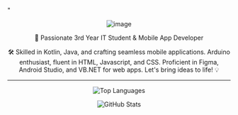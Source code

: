 
"                                      <div align="center">
![image](https://github.com/jayaustin1122/jayaustin1122/assets/95513694/815438d4-ab37-4835-a848-389828d259b1)

🚀 Passionate 3rd Year IT Student & Mobile App Developer


🛠️ Skilled in Kotlin, Java, and crafting seamless mobile applications. Arduino enthusiast, fluent in HTML, Javascript, and CSS. Proficient in Figma, Android Studio, and VB.NET for web apps. Let's bring ideas to life! 💡

</div>

---

<div align="center">
  
![Top Languages](https://github-readme-stats.vercel.app/api/top-langs/?username=jayaustin1122&layout=compact)

![GitHub Stats](https://github-readme-stats.vercel.app/api?username=jayaustin1122&show_icons=true&theme=radical)


</div>
